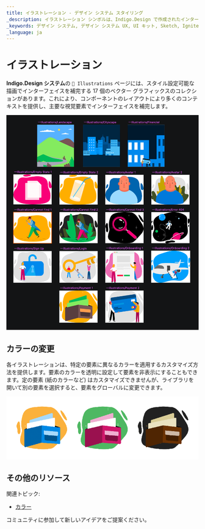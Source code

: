 ```yaml
---
title: イラストレーション - デザイン システム スタイリング
_description: イラストレーション シンボルは、Indigo.Design で作成されたインターフェイスを補完するグラフィックによってデザイン プロセスをサポートします。
_keywords: デザイン システム, デザイン システム UX, UI キット, Sketch, Ignite UI for Angular, Sketch to Angular, Angular, Angular デザイン システム, Sketch からコードをエクスポート, Angular 用のデザイン キット, Sketch HTML, Sketch to HTML, Sketch UI キット
_language: ja
---
```


# イラストレーション

**Indigo.Design システム**の `🎨 Illustrations` ページには、スタイル設定可能な描画でインターフェイスを補完する 17 個のベクター グラフィックスのコレクションがあります。これにより、コンポーネントのレイアウトにより多くのコンテキストを提供し、主要な視覚要素でインターフェイスを補完します。

<img class="responsive-img" src="../images/illustrations_default.png"/>

## カラーの変更

各イラストレーションは、特定の要素に異なるカラーを適用するカスタマイズ方法を提供します。要素のカラーを透明に設定して要素を非表示にすることもできます。定の要素 (紙のカラーなど) はカスタマイズできませんが、ライブラリを開いて別の要素を選択すると、要素をグローバルに変更できます。

<img class="responsive-img" src="../images/illustrations_colored.png" srcset="../images/illustrations_colored@2x.png 2x" />

## その他のリソース

関連トピック:

- [カラー](colors.md)
  <div class="divider--half"></div>

コミュニティに参加して新しいアイデアをご提案ください。
